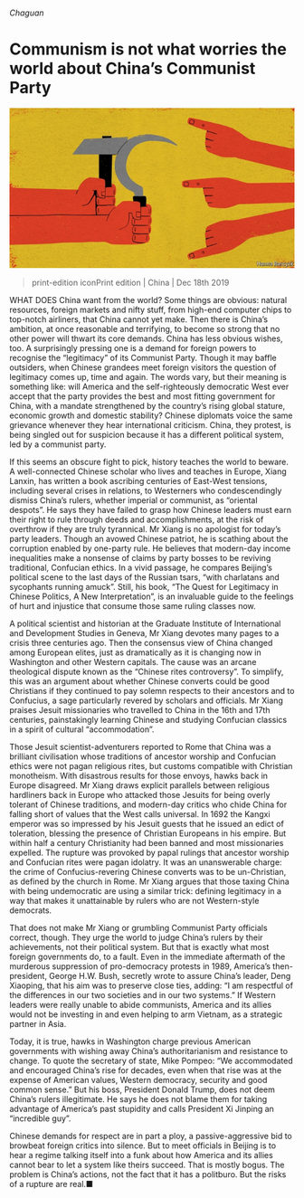 ###### Chaguan

# Communism is not what worries the world about China’s Communist Party 

![image](images/20191221_CND000_0.jpg) 

> print-edition iconPrint edition | China | Dec 18th 2019 

WHAT DOES China want from the world? Some things are obvious: natural resources, foreign markets and nifty stuff, from high-end computer chips to top-notch airliners, that China cannot yet make. Then there is China’s ambition, at once reasonable and terrifying, to become so strong that no other power will thwart its core demands. China has less obvious wishes, too. A surprisingly pressing one is a demand for foreign powers to recognise the “legitimacy” of its Communist Party. Though it may baffle outsiders, when Chinese grandees meet foreign visitors the question of legitimacy comes up, time and again. The words vary, but their meaning is something like: will America and the self-righteously democratic West ever accept that the party provides the best and most fitting government for China, with a mandate strengthened by the country’s rising global stature, economic growth and domestic stability? Chinese diplomats voice the same grievance whenever they hear international criticism. China, they protest, is being singled out for suspicion because it has a different political system, led by a communist party. 

If this seems an obscure fight to pick, history teaches the world to beware. A well-connected Chinese scholar who lives and teaches in Europe, Xiang Lanxin, has written a book ascribing centuries of East-West tensions, including several crises in relations, to Westerners who condescendingly dismiss China’s rulers, whether imperial or communist, as “oriental despots”. He says they have failed to grasp how Chinese leaders must earn their right to rule through deeds and accomplishments, at the risk of overthrow if they are truly tyrannical. Mr Xiang is no apologist for today’s party leaders. Though an avowed Chinese patriot, he is scathing about the corruption enabled by one-party rule. He believes that modern-day income inequalities make a nonsense of claims by party bosses to be reviving traditional, Confucian ethics. In a vivid passage, he compares Beijing’s political scene to the last days of the Russian tsars, “with charlatans and sycophants running amuck”. Still, his book, “The Quest for Legitimacy in Chinese Politics, A New Interpretation”, is an invaluable guide to the feelings of hurt and injustice that consume those same ruling classes now. 

A political scientist and historian at the Graduate Institute of International and Development Studies in Geneva, Mr Xiang devotes many pages to a crisis three centuries ago. Then the consensus view of China changed among European elites, just as dramatically as it is changing now in Washington and other Western capitals. The cause was an arcane theological dispute known as the “Chinese rites controversy”. To simplify, this was an argument about whether Chinese converts could be good Christians if they continued to pay solemn respects to their ancestors and to Confucius, a sage particularly revered by scholars and officials. Mr Xiang praises Jesuit missionaries who travelled to China in the 16th and 17th centuries, painstakingly learning Chinese and studying Confucian classics in a spirit of cultural “accommodation”. 

Those Jesuit scientist-adventurers reported to Rome that China was a brilliant civilisation whose traditions of ancestor worship and Confucian ethics were not pagan religious rites, but customs compatible with Christian monotheism. With disastrous results for those envoys, hawks back in Europe disagreed. Mr Xiang draws explicit parallels between religious hardliners back in Europe who attacked those Jesuits for being overly tolerant of Chinese traditions, and modern-day critics who chide China for falling short of values that the West calls universal. In 1692 the Kangxi emperor was so impressed by his Jesuit guests that he issued an edict of toleration, blessing the presence of Christian Europeans in his empire. But within half a century Christianity had been banned and most missionaries expelled. The rupture was provoked by papal rulings that ancestor worship and Confucian rites were pagan idolatry. It was an unanswerable charge: the crime of Confucius-revering Chinese converts was to be un-Christian, as defined by the church in Rome. Mr Xiang argues that those taxing China with being undemocratic are using a similar trick: defining legitimacy in a way that makes it unattainable by rulers who are not Western-style democrats. 

That does not make Mr Xiang or grumbling Communist Party officials correct, though. They urge the world to judge China’s rulers by their achievements, not their political system. But that is exactly what most foreign governments do, to a fault. Even in the immediate aftermath of the murderous suppression of pro-democracy protests in 1989, America’s then-president, George H.W. Bush, secretly wrote to assure China’s leader, Deng Xiaoping, that his aim was to preserve close ties, adding: “I am respectful of the differences in our two societies and in our two systems.” If Western leaders were really unable to abide communists, America and its allies would not be investing in and even helping to arm Vietnam, as a strategic partner in Asia. 

Today, it is true, hawks in Washington charge previous American governments with wishing away China’s authoritarianism and resistance to change. To quote the secretary of state, Mike Pompeo: “We accommodated and encouraged China’s rise for decades, even when that rise was at the expense of American values, Western democracy, security and good common sense.” But his boss, President Donald Trump, does not deem China’s rulers illegitimate. He says he does not blame them for taking advantage of America’s past stupidity and calls President Xi Jinping an “incredible guy”. 

Chinese demands for respect are in part a ploy, a passive-aggressive bid to browbeat foreign critics into silence. But to meet officials in Beijing is to hear a regime talking itself into a funk about how America and its allies cannot bear to let a system like theirs succeed. That is mostly bogus. The problem is China’s actions, not the fact that it has a politburo. But the risks of a rupture are real.■ 

